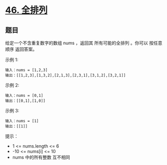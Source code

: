 # [46. 全排列](https://leetcode-cn.com/problems/permutations/)


## 题目

给定一个不含重复数字的数组 nums ，返回其 所有可能的全排列 。你可以 按任意顺序 返回答案。



示例 1:

```
输入：nums = [1,2,3]
输出：[[1,2,3],[1,3,2],[2,1,3],[2,3,1],[3,1,2],[3,2,1]]
```

示例 2:
    
```
输入：nums = [0,1]
输出：[[0,1],[1,0]]
```

示例 3:
    
```
输入：nums = [1]
输出：[[1]]
```


提示：
- 1 <= nums.length <= 6
- -10 <= nums[i] <= 10
- nums 中的所有整数 互不相同


